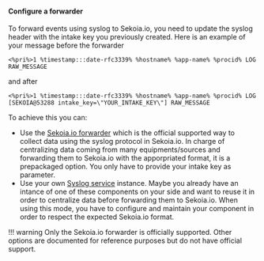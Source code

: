 #### Configure a forwarder

To forward events using syslog to Sekoia.io, you need to update the syslog header with the intake key you previously created.
Here is an example of your message before the forwarder
```
<%pri%>1 %timestamp:::date-rfc3339% %hostname% %app-name% %procid% LOG RAW_MESSAGE
```
and after
```
<%pri%>1 %timestamp:::date-rfc3339% %hostname% %app-name% %procid% LOG [SEKOIA@53288 intake_key=\"YOUR_INTAKE_KEY\"] RAW_MESSAGE
```

To achieve this you can: 

- Use the [Sekoia.io forwarder](/integration/ingestion_methods/syslog/sekoiaio_forwarder/) which is the official supported way to collect data using the syslog protocol in Sekoia.io. In charge of centralizing data coming from many equipments/sources and forwarding them to Sekoia.io with the apporpriated format, it is a prepackaged option. You only have to provide your intake key as parameter.
- Use your own [Syslog service](/integration/ingestion_methods/syslog/syslog_service/) instance. Maybe you already have an intance of one of these components on your side and want to reuse it in order to centralize data before forwarding them to Sekoia.io. When using this mode, you have to configure and maintain your component in order to respect the expected Sekoia.io format. 


!!! warning 
    Only the Sekoia.io forwarder is officially supported. Other options are documented for reference purposes but do not have official support.